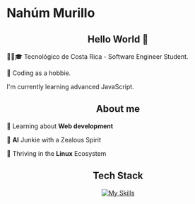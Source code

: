 # Nahúm Murillo


<div align="center">
  <h2>Hello World 👋</h2> 
</div>

👨‍💻🎓 Tecnológico de Costa Rica - Software Engineer Student.


🤠 Coding as a hobbie. 

I'm currently learning advanced JavaScript.

<div align="center">
  <h2>About me</h2>
</div>
  
🌱&nbsp;Learning about **Web development**

🧠&nbsp;**AI** Junkie with a Zealous Spirit

🐧&nbsp;Thriving in the **Linux** Ecosystem


<div align="center">
  <h2>Tech Stack</h2>
  <a href="https://skillicons.dev/icons?i=html,css,javascript,pug,react,vue,bootstrap,tailwind,vite,nodejs,postman,express,bash,cpp,java,py,firebase,netlify,assembly&perline=9">
    <img src="https://skillicons.dev/icons?i=html,css,javascript,pug,react,vue,bootstrap,tailwind,vite,nodejs,postman,bash,cpp,java,py,firebase,netlify,mongodb,assembly&perline=9" alt="My Skills">
  </a>
</div>






<!-- ![Top Langs](https://github-readme-stats.vercel.app/api/top-langs/?username=nahum0804&layout=compact&theme=dark) -->


